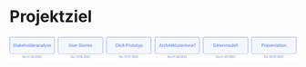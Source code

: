 # Projektziel

![Meilensteine des Projekts: Stakeholderanalyse bis zum 01.06.2022, User Stories bis zum 19.06.2022, Click-Prototyp bis zum 16.07.2022, Architekturentwurf bis zum 01.08.2022, Datenmodell bis zum 16.07.2022, Präsentation ausstehend bis zum 30.09.2022](./docs/assets/progress-00.png)